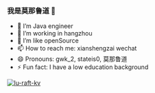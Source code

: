 ### 我是莫那鲁道 👋

- 🔭 I’m Java engineer
- 🌱 I’m working in hangzhou
- 👯 I’m like openSource
- 📫 How to reach me: xianshengzai wechat
- 😄 Pronouns: gwk_2, stateis0, 莫那鲁道
- ⚡ Fun fact: I have a low education background

[![lu-raft-kv](https://github-readme-stats.vercel.app/api/pin/?username=stateis0&repo=lu-raft-kv)](https://github.com/stateIs0/lu-raft-kv)
